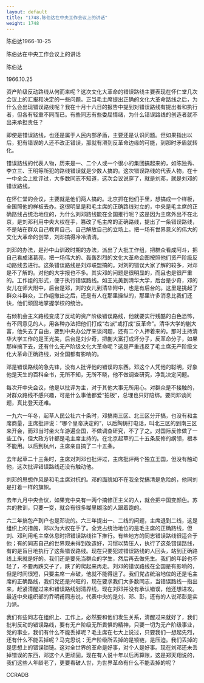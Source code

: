 ```yaml
---
layout: default
title: "1748.陈伯达在中央工作会议上的讲话"
weight: 1748
---
```


陈伯达1966-10-25

陈伯达在中央工作会议上的讲话

陈伯达

1966.10.25

资产阶级反动路线从何而来呢？这次文化大革命的错误路线主要表现在怀仁堂几次会议上的汇报和决定的一些问题。正当毛主席提出正确的文化大革命路线之后，为什么会出现错误路线呢？我在十月十六日的报告中提到对错误路线有提出者和执行者，但各有轻重不同而已。有些同志有些委屈情绪，为什么错误路线的创造者就不出来承担责任？

即使是错误路线，也还是属于人民内部矛盾，主要还是认识问题。但如果指出以后，犯有错误的人还不改正错误，那就有滑到反革命边缘的可能，到那时矛盾就转化。

错误路线的代表人物，历来是一、二个人或一个很小的集团搞起来的，如陈独秀、李立三、王明等所犯的路线错误就是少数人搞的。这次错误路线的代表人物，在十一中全会上批评过，大多数同志不知道，这次会议说穿了，就是刘邓，就是刘邓的错误路线。

在怀仁堂的会议，主要就是他们两人搞的。北京抓在他们手里，想搞成一个样板，全国照他的样板去办。这很明显是和毛主席的正确路线对立的，中央是毛主席的正确路线占统治地位的，为什么刘邓路线能在全国推行呢？这是因为主席外出不在北京，是刘邓利用中央大权在手，篡改了毛主席的正确路线，提出了一条错误路线，不是站在群众自己教育自己、自己解放自己的立场上。把一场有世界意义的伟大的文化大革命的创举，刘邓搞得冷冷清清。

刘邓的办法，是孙中山训政时期的办法，派出了大批工作组，把群众看成阿斗，把自己看成诸葛亮。把一场伟大的、轰轰烈烈的文化大革命企图按照他们资产阶级反动路线去进行。这条错误路线是刘邓联盟搞的。对刘的错误大家了解的较多，对邓是不了解的。对他的大字报也不多。其实邓的问题是很明显的，而且也是很严重的。工作组的形式，便于执行错误路线。如王光美到清华大学，后台是少奇，邓的女儿在师大附中，后台是邓，刘的女儿到清华附中，也是有后台的。这里是挑起了群众斗群众，工作组撤出之后，还是有人在那里操纵的，那里许多消息比我们还快，他们顽固地掌握学校的统治。

右倾机会主义路线变成了反动的资产阶级错误路线，他就要实行残酷的白色恐怖，有不同意见的人，用各种办法把他们打成“右派”或打成“反革命”。清华大学的蒯大富，他失去了自由，要到中央办公厅来谈问题，还有二个人押着来的。那时主持清华大学工作的是王光美，后台是刘少奇，把蒯大富打成坏分子，反革命分子，如果那样搞下去，还有什么无产阶级文化大革命呢？这是严重违反了毛主席无产阶级文化大革命正确路线，对全国都有影响的。

邓是错误路线的急先锋，没有人批评他的错误的东西。邓这个人凭他的聪明，好象他是天生的百科全书，无所不知，无所不晓，他不做调查研究，净乱决定问题。

每次开中央会议，他是以批评为主，对于其他大事无所用心。对群众是不接触的，对群众路线不感兴趣，可是什么事他都爱“拍板”，总理也只好陪绑。要同邓谈问题，真比登天还难。

一九六一年冬，起草人民公社六十条时，邓搞南三区、北三区分开搞，也没有和主席商量，主席批评说：“哪个皇帝决定的”，以后陶铸打电话，叫北三区的到南三区来开会，而邓当时坐火车游遍全国，不做调查研究，不了了之。对国际反修做了一些工作，但大政方针都是毛主席主持的。在北京起草的二十五条反修的纲领，根本不能用。以后到杭州，主席亲自搞了二十五条。

去年起草二十三条时，主席对刘邓也批评过，主席批评两个独立王国，但没有触动他，这次批评错误路线还没有触动他。

刘邓的思想作风是和毛主席对抗的。邓的面貌如不在我全党搞清是危险的，他同刘是打着一样的旗帜。

去年九月中央会议，如果党中央有一两个搞修正主义的人，就会把中国变颜色。苏共的教训，只要一变，就会有很多糊里糊涂的人跟着跑的。

六二年搞包产到户也是邓说的。六三年提出一、二线的问题，主席退到二线，这是组织上的措施，邓以为大权在手了。全党占统治地位的是毛主席的正确路线，但刘、邓利用毛主席休息时把错误路线往下推行。有些地方的同志错误路线很适合于他；有的同志自己的世界观未得到改造好，习惯以势压人，执行了这条错误路线，有的是盲目地执行了这条错误路线。现在只要犯过错误路线的人回头，站到正确路线上来就是好的。我们还是要先当群众的学生，然后再去做先生。我们的年龄也不轻了，不要再跌交子了，跌了的爬起来再走。刘邓的错误路线在全国是有影响的，但是时间很短，只要主席一点破，他就不能得逞了。我们党占统治地位的还是毛主席的正确路线，我们党还是兴旺的，现在要求我们大多数同志，当错误路线一指出来，赶紧清醒过来和错误路线划清界线，现在刘邓并没有承认错误，他还想进攻。最近中央组织部的乔明甫同志说，代表中央的是刘、邓、彭，还有的人说邓彭是实力派。

我们有些同志在组织上、工作上，必然要和他们发生关系，清醒过来就好了，我们批判反动的错误路线，要有无产阶级无所畏惧的精神，只要一切为无产阶级事业，党的事业，我们有什么不能丢掉呢？毛主席在七大上说过，只要我们一想起先烈，还有什么不能丢掉呢？马克思说：无产阶级所丢掉的是锁链，是压迫。我们丢掉的是思想上的错误锁链。这对全世界的革命是好事，对个人是好事。现在刘邓还未丢掉错误的东西，邓这个人更顽固，现在有人说十年以后再算账，这是郑天翔说的，我们这些人年龄老了，更要看破人世，为世界革命有什么不能丢掉的呢？

CCRADB

